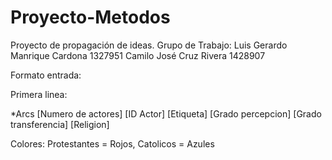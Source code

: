 # Proyecto-Metodos
Proyecto de propagación de ideas.
Grupo de Trabajo:
Luis Gerardo Manrique Cardona
1327951
Camilo José Cruz Rivera
1428907


Formato entrada:

Primera linea:



*Arcs [Numero de actores]
[ID Actor] [Etiqueta] [Grado percepcion] [Grado transferencia] [Religion]


Colores: Protestantes = Rojos, Catolicos = Azules
